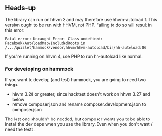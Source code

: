 ## Heads-up

The library can run on hhvm 3 and may therefore use hhvm-autoload 1.
This version ought to be run with HHVM, not PHP.
Failing to do so will result in this error:

```
Fatal error: Uncaught Error: Class undefined: Facebook\AutoloadMap\IncludedRoots in /.../quizlet/hammock/vendor/hhvm/hhvm-autoload/bin/hh-autoload:86
```

If you're running on hhvm 4, use PHP to run hh-autoload like normal.

### For developing on hammock

If you want to develop (and test) hammock, you are going to need two things.

- hhvm 3.28 or greater, since hacktest doesn't work on hhvm 3.27 and below
- remove composer.json and rename composer.development.json to composer.json

The last one shouldn't be needed, but composer wants you to be able to install the dev deps when you use the library.
Even when you don't want / need the tests.
